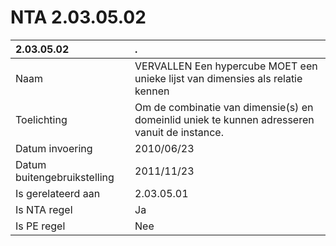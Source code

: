 # NTA 2.03.05.02

 2.03.05.02 | . 
 :--- | :--- 
 Naam | VERVALLEN Een hypercube MOET een unieke lijst van dimensies als relatie kennen 
 Toelichting | Om de combinatie van dimensie(s) en domeinlid uniek te kunnen adresseren vanuit de instance. 
 Datum invoering | 2010/06/23 
 Datum buitengebruikstelling | 2011/11/23 
 Is gerelateerd aan | 2.03.05.01 
 Is NTA regel | Ja 
 Is PE regel | Nee 
